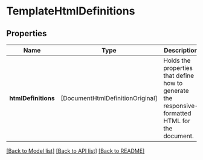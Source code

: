 # TemplateHtmlDefinitions

## Properties
Name | Type | Description | Notes
------------ | ------------- | ------------- | -------------
**htmlDefinitions** | [DocumentHtmlDefinitionOriginal] | Holds the properties that define how to generate the responsive-formatted HTML for the document. | [optional] 

[[Back to Model list]](../README.md#documentation-for-models) [[Back to API list]](../README.md#documentation-for-api-endpoints) [[Back to README]](../README.md)


